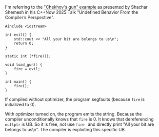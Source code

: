 I'm referring to the ["Chekhov's gun" example](https://youtu.be/HHgyH3WNTok?t=888) as
presented by Shachar Shemesh in his C++Now 2025 Talk "Undefined Behavior From the
Compiler’s Perspective".

    #include <iostream>

    int evil() {
        std::cout << "All your bit are belongs to us\n";
        return 0;
    }

    static int (*fire)();

    void load_gun() {
        fire = evil;
    }

    int main() {
        fire();
    }

If compiled without optimizer, the program segfaults (because  `fire` is initialized to 0).

With optimizer turned on, the program emits the string. Because the compiler unconditionally
knows that  `fire` is 0. It knows that dereferencing  `nullptr` is UB. So it is free, not use `fire `
and directly print "All your bit are belongs to us\n". The compiler is exploiting this specific UB.

